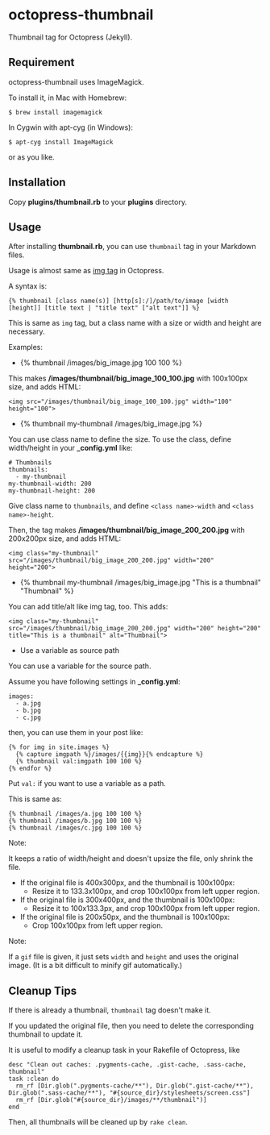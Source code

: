 # octopress-thumbnail
Thumbnail tag for Octopress (Jekyll).

## Requirement

octopress-thumbnail uses ImageMagick.

To install it, in Mac with Homebrew:

    $ brew install imagemagick

In Cygwin with apt-cyg (in Windows):

    $ apt-cyg install ImageMagick

or as you like.

## Installation

Copy **plugins/thumbnail.rb** to your **plugins** directory.

## Usage

After installing **thumbnail.rb**, you can use `thumbnail` tag in your Markdown files.

Usage is almost same as [img tag](https://github.com/imathis/octopress/blob/master/plugins/image_tag.rb)
in Octopress.

A syntax is:

    {% thumbnail [class name(s)] [http[s]:/]/path/to/image [width [height]] [title text | "title text" ["alt text"]] %}

This is same as `img` tag, but
a class name with a size or width and height are necessary.

Examples:

* {% thumbnail /images/big_image.jpg 100 100 %}

This makes **/images/thumbnail/big_image_100_100.jpg** with 100x100px size,
and adds HTML:

    <img src="/images/thumbnail/big_image_100_100.jpg" width="100" height="100">

* {% thumbnail my-thumbnail /images/big_image.jpg %}

You can use class name to define the size.
To use the class, define width/height in your **_config.yml** like:

    # Thumbnails
    thumbnails:
      - my-thumbnail
    my-thumbnail-width: 200
    my-thumbnail-height: 200

Give class name to `thumbnails`, and define `<class name>-width` and `<class name>-height`.

Then, the tag makes **/images/thumbnail/big_image_200_200.jpg** with 200x200px size,
and adds HTML:

    <img class="my-thumbnail" src="/images/thumbnail/big_image_200_200.jpg" width="200" height="200">

* {% thumbnail my-thumbnail /images/big_image.jpg "This is a thumbnail"  "Thumbnail" %}

You can add title/alt like img tag, too.
This adds:

    <img class="my-thumbnail" src="/images/thumbnail/big_image_200_200.jpg" width="200" height="200" title="This is a thumbnail" alt="Thumbnail">

* Use a variable as source path

You can use a variable for the source path.

Assume you have following settings in **_config.yml**:

    images:
      - a.jpg
      - b.jpg
      - c.jpg

then, you can use them in your post like:

    {% for img in site.images %}
      {% capture imgpath %}/images/{{img}}{% endcapture %}
      {% thumbnail val:imgpath 100 100 %}
    {% endfor %}

Put `val:` if you want to use a variable as a path.

This is same as:

    {% thumbnail /images/a.jpg 100 100 %}
    {% thumbnail /images/b.jpg 100 100 %}
    {% thumbnail /images/c.jpg 100 100 %}

Note:

It keeps a ratio of width/height
and doesn't upsize the file, only shrink the file.

* If the original file is 400x300px, and the thumbnail is 100x100px:
  * Resize it to 133.3x100px, and crop 100x100px from left upper region.
* If the original file is 300x400px, and the thumbnail is 100x100px:
  * Resize it to 100x133.3px, and crop 100x100px from left upper region.
* If the original file is 200x50px, and the thumbnail is 100x100px:
  * Crop 100x100px from left upper region.

Note:

If a `gif` file is given, it just sets `width` and `height` and uses the original image.
(It is a bit difficult to minify gif automatically.)

## Cleanup Tips

If there is already a thumbnail, `thumbnail` tag doesn't make it.

If you updated the original file, then you need to delete the corresponding thumbnail to update it.

It is useful to modify a cleanup task in your Rakefile of Octopress, like

    desc "Clean out caches: .pygments-cache, .gist-cache, .sass-cache, thumbnail"
    task :clean do
      rm_rf [Dir.glob(".pygments-cache/**"), Dir.glob(".gist-cache/**"), Dir.glob(".sass-cache/**"), "#{source_dir}/stylesheets/screen.css"]
      rm_rf [Dir.glob("#{source_dir}/images/**/thumbnail")]
    end

Then, all thumbnails will be cleaned up by `rake clean`.
